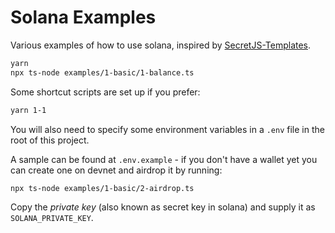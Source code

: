 # Solana Examples

Various examples of how to use solana, inspired by [SecretJS-Templates](https://github.com/enigmampc/SecretJS-Templates).

```bash
yarn
npx ts-node examples/1-basic/1-balance.ts
```

Some shortcut scripts are set up if you prefer:
```bash
yarn 1-1
```

You will also need to specify some environment variables in a `.env` file in the root of this project.

A sample can be found at `.env.example` - if you don't have a wallet yet you can create one on devnet and airdrop it by running:

```bash
npx ts-node examples/1-basic/2-airdrop.ts
```

Copy the _private key_ (also known as secret key in solana) and supply it as `SOLANA_PRIVATE_KEY`.
